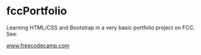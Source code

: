 # fccPortfolio

Learning HTML/CSS and Bootstrap in a very basic portfolio project on FCC. See:

www.freecodecamp.com

